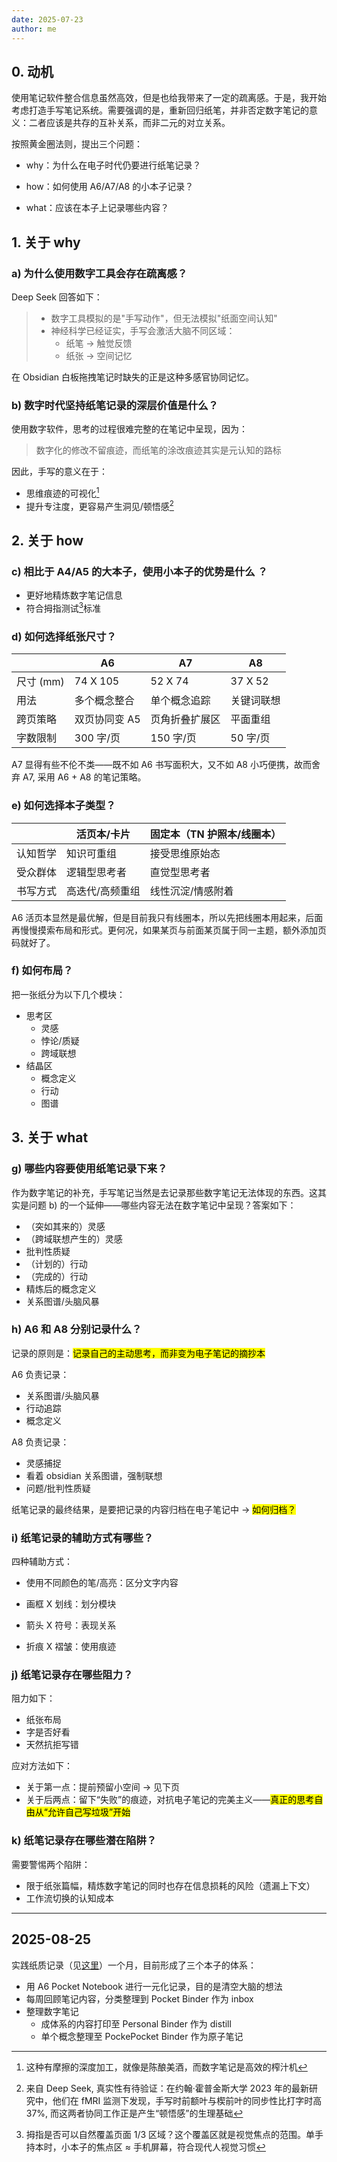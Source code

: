 ```yaml
---
date: 2025-07-23
author: me
---
```


## 0. 动机

使用笔记软件整合信息虽然高效，但是也给我带来了一定的疏离感。于是，我开始考虑打造手写笔记系统。需要强调的是，重新回归纸笔，并非否定数字笔记的意义：二者应该是共存的互补关系，而非二元的对立关系。

按照黄金圈法则，提出三个问题：

- why：为什么在电子时代仍要进行纸笔记录？ 

- how：如何使用 A6/A7/A8 的小本子记录？ 
- what：应该在本子上记录哪些内容？

## 1. 关于 why

### a) 为什么使用数字工具会存在疏离感？

Deep Seek 回答如下：

> - 数字工具模拟的是"手写动作"，但无法模拟"纸面空间认知"
> - 神经科学已经证实，手写会激活大脑不同区域：
>   - 纸笔 → 触觉反馈
>   - 纸张 → 空间记忆

在 Obsidian 白板拖拽笔记时缺失的正是这种多感官协同记忆。

### b) 数字时代坚持纸笔记录的深层价值是什么？

使用数字软件，思考的过程很难完整的在笔记中呈现，因为：

> 数字化的修改不留痕迹，而纸笔的涂改痕迹其实是元认知的路标

因此，手写的意义在于：

- 思维痕迹的可视化[^3]
- 提升专注度，更容易产生洞见/顿悟感[^1]

[^3]:这种有摩擦的深度加工，就像是陈酿美酒，而数字笔记是高效的榨汁机
[^1]:来自 Deep Seek, 真实性有待验证：在约翰·霍普金斯大学 2023 年的最新研究中，他们在 fMRI 监测下发现，手写时前额叶与楔前叶的同步性比打字时高 37%, 而这两者协同工作正是产生“顿悟感”的生理基础

## 2. 关于 how

### c) 相比于 A4/A5 的大本子，使用小本子的优势是什么 ？

- 更好地精炼数字笔记信息
- 符合拇指测试[^2]标准

[^2]:拇指是否可以自然覆盖页面 1/3 区域？这个覆盖区就是视觉焦点的范围。单手持本时，小本子的焦点区 ≈ 手机屏幕，符合现代人视觉习惯

### d) 如何选择纸张尺寸？

|           | A6            | A7             | A8         |
| --------- | ------------- | -------------- | ---------- |
| 尺寸 (mm) | 74 X 105      | 52 X 74        | 37 X 52    |
| 用法      | 多个概念整合  | 单个概念追踪   | 关键词联想 |
| 跨页策略  | 双页协同变 A5 | 页角折叠扩展区 | 平面重组   |
| 字数限制  | 300 字/页     | 150 字/页      | 50 字/页   |

A7 显得有些不伦不类——既不如 A6 书写面积大，又不如 A8 小巧便携，故而舍弃 A7, 采用 A6 + A8 的笔记策略。

### e) 如何选择本子类型？

|          | 活页本/卡片     | 固定本（TN 护照本/线圈本） |
| -------- | --------------- | -------------------------- |
| 认知哲学 | 知识可重组      | 接受思维原始态             |
| 受众群体 | 逻辑型思考者    | 直觉型思考者               |
| 书写方式 | 高迭代/高频重组 | 线性沉淀/情感附着          |

A6 活页本显然是最优解，但是目前我只有线圈本，所以先把线圈本用起来，后面再慢慢摸索布局和形式。更何况，如果某页与前面某页属于同一主题，额外添加页码就好了。

### f) 如何布局？

把一张纸分为以下几个模块：

- 思考区
  - 灵感
  - 悖论/质疑
  - 跨域联想
- 结晶区
  - 概念定义
  - 行动
  - 图谱

## 3. 关于 what

### g) 哪些内容要使用纸笔记录下来？

作为数字笔记的补充，手写笔记当然是去记录那些数字笔记无法体现的东西。这其实是问题 b) 的一个延伸——哪些内容无法在数字笔记中呈现？答案如下：

- （突如其来的）灵感
- （跨域联想产生的）灵感
- 批判性质疑
- （计划的）行动
- （完成的）行动
- 精炼后的概念定义
- 关系图谱/头脑风暴

### h) A6 和 A8 分别记录什么？

记录的原则是：<mark>记录自己的主动思考，而非变为电子笔记的摘抄本</mark>

A6 负责记录：

-  关系图谱/头脑风暴
- 行动追踪
- 概念定义

A8 负责记录：

- 灵感捕捉
- 看着 obsidian 关系图谱，强制联想
- 问题/批判性质疑

纸笔记录的最终结果，是要把记录的内容归档在电子笔记中 → <mark>如何归档？</mark>

### i) 纸笔记录的辅助方式有哪些？

四种辅助方式：

- 使用不同颜色的笔/高亮：区分文字内容

- 画框 X 划线：划分模块

- 箭头 X 符号：表现关系
- 折痕 X 褶皱：使用痕迹

### j) 纸笔记录存在哪些阻力？

阻力如下：

- 纸张布局
- 字是否好看
- 天然抗拒写错

应对方法如下：

- 关于第一点：提前预留小空间 → 见下页
- 关于后两点：留下“失败”的痕迹，对抗电子笔记的完美主义——<mark>真正的思考自由从“允许自己写垃圾”开始</mark>

### k) 纸笔记录存在哪些潜在陷阱？

需要警惕两个陷阱：

- 限于纸张篇幅，精炼数字笔记的同时也存在信息损耗的风险（遗漏上下文）
- 工作流切换的认知成本

---

## 2025-08-25

实践纸质记录（见[这里](blog-我的知识管理-理解更新.md)）一个月，目前形成了三个本子的体系：

- 用 A6 Pocket Notebook 进行一元化记录，目的是清空大脑的想法
- 每周回顾笔记内容，分类整理到 Pocket Binder 作为 inbox
- 整理数字笔记
	- 成体系的内容打印至 Personal Binder 作为 distill
	- 单个概念整理至 PockePocket Binder 作为原子笔记

